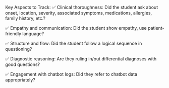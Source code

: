 Key Aspects to Track:
✅ Clinical thoroughness: Did the student ask about onset, location, severity, associated symptoms, medications, allergies, family history, etc.?

✅ Empathy and communication: Did the student show empathy, use patient-friendly language?

✅ Structure and flow: Did the student follow a logical sequence in questioning?

✅ Diagnostic reasoning: Are they ruling in/out differential diagnoses with good questions?

✅ Engagement with chatbot logs: Did they refer to chatbot data appropriately?
